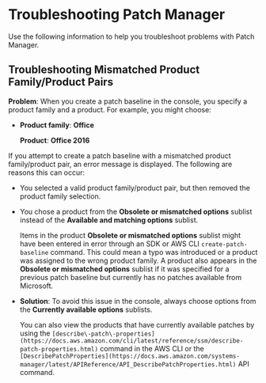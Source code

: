 # Troubleshooting Patch Manager<a name="patch-manager-troubleshooting"></a>

Use the following information to help you troubleshoot problems with Patch Manager\.

## Troubleshooting Mismatched Product Family/Product Pairs<a name="patch-manager-troubleshooting-product-family-mismatch"></a>

**Problem**: When you create a patch baseline in the console, you specify a product family and a product\. For example, you might choose:
+ **Product family**: **Office**

  **Product**: **Office 2016**

If you attempt to create a patch baseline with a mismatched product family/product pair, an error message is displayed\. The following are reasons this can occur:
+ You selected a valid product family/product pair, but then removed the product family selection\.
+ You chose a product from the **Obsolete or mismatched options** sublist instead of the **Available and matching options** sublist\. 

  Items in the product **Obsolete or mismatched options** sublist might have been entered in error through an SDK or AWS CLI `create-patch-baseline` command\. This could mean a typo was introduced or a product was assigned to the wrong product family\. A product also appears in the **Obsolete or mismatched options** sublist if it was specified for a previous patch baseline but currently has no patches available from Microsoft\. 
+ **Solution**: To avoid this issue in the console, always choose options from the **Currently available options** sublists\.

  You can also view the products that have currently available patches by using the `[describe\-patch\-properties](https://docs.aws.amazon.com/cli/latest/reference/ssm/describe-patch-properties.html)` command in the AWS CLI or the `[DescribePatchProperties](https://docs.aws.amazon.com/systems-manager/latest/APIReference/API_DescribePatchProperties.html)` API command\.